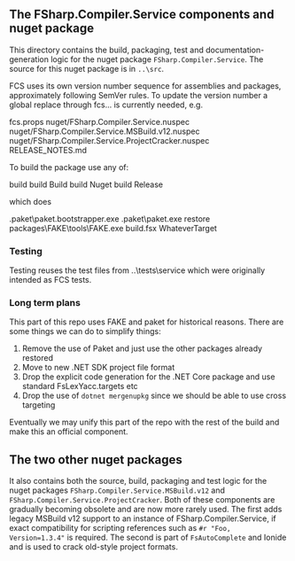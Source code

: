

## The FSharp.Compiler.Service components and nuget package

This directory contains the build, packaging, test and documentation-generation logic for the nuget package ``FSharp.Compiler.Service``.  The source for this nuget
package is in ``..\src``.

FCS uses its own version number sequence for assemblies and packages, approximately following SemVer rules.
To update the version number a global replace through fcs\... is currently needed, e.g.

   fcs.props
   nuget/FSharp.Compiler.Service.nuspec
   nuget/FSharp.Compiler.Service.MSBuild.v12.nuspec
   nuget/FSharp.Compiler.Service.ProjectCracker.nuspec
   RELEASE_NOTES.md

To build the package use any of:

  build 
  build Build
  build Nuget
  build Release


which does

  .paket\paket.bootstrapper.exe
  .paket\paket.exe restore
  packages\FAKE\tools\FAKE.exe build.fsx WhateverTarget

### Testing

Testing reuses the test files from ..\tests\service which were originally intended as FCS tests.


### Long term plans

This part of this repo uses FAKE and paket for historical reasons.  There are some things we can do to simplify things:

1. Remove the use of Paket and just use the other packages already restored
1. Move to new .NET SDK project file format 
1. Drop the explicit code generation for the .NET Core package and use standard FsLexYacc.targets etc
1. Drop the use of ``dotnet mergenupkg`` since we should be able to use cross targeting

Eventually we may unify this part of the repo with the rest of the build and make this an official component.


## The two other nuget packages

It also contains both the source, build, packaging and test logic for  the nuget packages ``FSharp.Compiler.Service.MSBuild.v12`` and
``FSharp.Compiler.Service.ProjectCracker``.  Both of these components are gradually becoming obsolete and are now more rarely used.
The first adds legacy MSBuild v12 support to an instance of FSharp.Compiler.Service, if exact compatibility for
scripting references such as ``#r "Foo, Version=1.3.4"`` is required.  The second is part of ``FsAutoComplete`` and Ionide and is used to crack
old-style project formats.

  